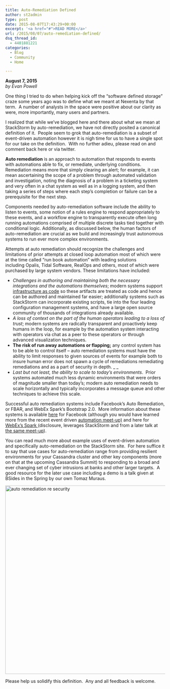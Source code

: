```yaml
---
title: Auto-Remediation Defined
author: st2admin
type: post
date: 2015-08-07T17:43:29+00:00
excerpt: '<a href="#">READ MORE</a>'
url: /2015/08/07/auto-remediation-defined/
dsq_thread_id:
  - 4401881221
categories:
  - Blog
  - Community
  - Home

---
```

**August 7, 2015**  
_by Evan Powell_

One thing I tried to do when helping kick off the &#8220;software defined storage&#8221; craze some years ago was to define what we meant at Nexenta by that term.  A number of analysts in the space were positive about our clarity as were, more importantly, many users and partners.

I realized that while we&#8217;ve blogged here and there about what we mean at StackStorm by auto-remediation, we have not directly posited a canonical definition of it.  People seem to grok that auto-remediation is a subset of event-driven automation however it is nigh time for us to have a single spot for our take on the definition.  With no further adieu, please read on and comment back here or via twitter.

**Auto remediation** is an approach to automation that responds to events with automations able to fix, or remediate, underlying conditions. Remediation means more that simply clearing an alert; for example, it can mean ascertaining the scope of a problem through automated validation and investigation, noting the diagnosis of a problem in a ticketing system and very often in a chat system as well as in a logging system, and then taking a series of steps where each step’s completion or failure can be a prerequisite for the next step.

<!--more-->

Components needed by auto-remediation software include the ability to listen to events, some notion of a rules engine to respond appropriately to these events, and a workflow engine to transparently execute often long running automations comprised of multiple discrete tasks tied together with conditional logic. Additionally, as discussed below, the human factors of auto-remediation are crucial as we build and increasingly trust autonomous systems to run ever more complex environments.

Attempts at auto remediation should recognize the challenges and limitations of prior attempts at closed loop automation most of which were at the time called &#8220;run book automation&#8221; with leading solutions including Opalis, Tidal Software, RealOps and others, most of which were purchased by large system vendors. These limitations have included:

  * _Challenges in authoring and maintaining both the necessary integrations and the automations themselves_; modern systems support <span style="text-decoration: underline;">infrastructure as code</span> so these artifacts are treated as code and hence can be authored and maintained far easier; additionally systems such as StackStorm can incorporate existing scripts, tie into the four leading configuration management systems, and have a large open source community of thousands of integrations already available.
  * _A loss of context on the part of the human operators leading to a loss of trust_; modern systems are radically transparent and proactively keep humans in the loop, for example by the automation system interacting with operators via chat as a peer to these operators or through advanced visualization techniques.
  * __The risk of run away automations or flapping;__ any control system has to be able to control itself &#8211; auto remediation systems must have the ability to limit responses to given sources of events for example both to insure human error does not spawn a cycle of remediations remediating remediations and as a part of security in depth. _ _
  * _Last but not least, the ability to scale to today’s environments_.  Prior systems automated much less dynamic environments that were orders of magnitude smaller than today’s; modern auto remediation needs to scale horizontally and typically incorporates a message queue and other techniques to achieve this scale.

Successful auto remediation systems include Facebook’s Auto Remediation, or FBAR, and WebEx Spark’s Bootstrap 2.0.  More information about these systems is available <a href="https://www.facebook.com/notes/facebook-engineering/making-facebook-self-healing/10150275248698920" target="_blank">here</a> for Facebook (although you would have learned more from the recent event driven <a href="http://www.meetup.com/Auto-Remediation-and-Event-Driven-Automation/events/222695645/" target="_blank">automation meet-up)</a> and here for <a href="http://www.slideshare.net/EvanPowell/just-a-few-slides-from-spark-meet-up" target="_blank">WebEx&#8217;s Spark </a>(disclosure, leverages StackStorm and from a later talk at <a href="http://www.meetup.com/Auto-Remediation-and-Event-Driven-Automation" target="_blank">the same meet-up</a>).

You can read much more about example uses of event-driven automation and specifically auto-remediation on the StackStorm site.  For here suffice it to say that use cases for auto-remediation range from providing resilient environments for your Cassandra cluster and other key components (more on that at the upcoming Cassandra Summit) to responding to a broad and ever changing set of cyber intrusions at banks and other larger targets.  A good resource for the later use case including a demo is a talk given at BSides in the Spring by our own Tomaz Muraus.

[<img loading="lazy" class="aligncenter size-full wp-image-3933" src="http://stackstorm.com/wp/wp-content/uploads/2015/08/auto-remediation-re-security.jpg" alt="auto remediation re security" width="957" height="593" srcset="https://stackstorm.com/wp/wp-content/uploads/2015/08/auto-remediation-re-security.jpg 957w, https://stackstorm.com/wp/wp-content/uploads/2015/08/auto-remediation-re-security-300x186.jpg 300w" sizes="(max-width: 957px) 100vw, 957px" />][1]

Please help us solidify this definition.  Any and all feedback is welcome.

&nbsp;

 [1]: http://http://www.tomaz.me/slides/automated-security-remediation-using-stackstorm/